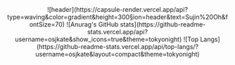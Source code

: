 <div align="center">
  ![header](https://capsule-render.vercel.app/api?type=waving&color=gradient&height=300&section=header&text=Sujin%20Oh&fontSize=70) 
  ![Anurag's GitHub stats](https://github-readme-stats.vercel.app/api?username=osjkate&show_icons=true&theme=tokyonight)
  ![Top Langs](https://github-readme-stats.vercel.app/api/top-langs/?username=osjkate&layout=compact&theme=tokyonight)
  
</div>
<!--
**osjkate/osjkate** is a ✨ _special_ ✨ repository because its `README.md` (this file) appears on your GitHub profile.

Here are some ideas to get you started:

- 🔭 I’m currently working on ...
- 🌱 I’m currently learning ...
- 👯 I’m looking to collaborate on ...
- 🤔 I’m looking for help with ...
- 💬 Ask me about ...
- 📫 How to reach me: ...
- 😄 Pronouns: ...
- ⚡ Fun fact: ...
-->
